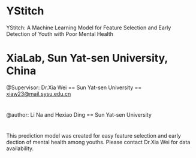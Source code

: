 # YStitch
YStitch: A Machine Learning Model for Feature Selection and Early Detection of Youth with Poor Mental Health
# XiaLab, Sun Yat-sen University, China
@Supervisor: Dr.Xia Wei == Sun Yat-sen University == xiaw23@mail.sysu.edu.cn
#
@author: Li Na and Hexiao Ding  ==  Sun Yat-sen University
#
This prediction model was created for easy feature selection and early dection of mental health among youths.
Please contact Dr.Xia Wei for data availability.
